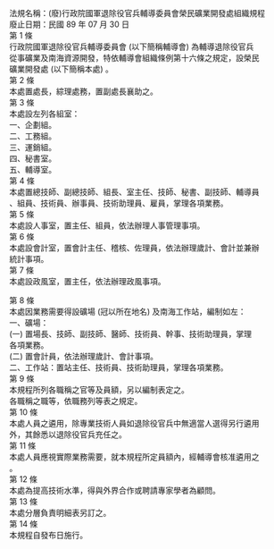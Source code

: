 法規名稱：(廢)行政院國軍退除役官兵輔導委員會榮民礦業開發處組織規程  
廢止日期：民國 89 年 07 月 30 日  
第 1 條  
行政院國軍退除役官兵輔導委員會 (以下簡稱輔導會) 為輔導退除役官兵  
從事礦業及南海資源開發，特依輔導會組織條例第十六條之規定，設榮民  
礦業開發處 (以下簡稱本處) 。  
第 2 條  
本處置處長，綜理處務，置副處長襄助之。  
第 3 條  
本處設左列各組室：  
一、企劃組。  
二、工務組。  
三、運銷組。  
四、秘書室。  
五、輔導室。  
第 4 條  
本處置總技師、副總技師、組長、室主任、技師、秘書、副技師、輔導員  
、組員、技術員、辦事員、技術助理員、雇員，掌理各項業務。  
第 5 條  
本處設人事室，置主任、組員，依法辦理人事管理事項。  
第 6 條  
本處設會計室，置會計主任、稽核、佐理員，依法辦理歲計、會計並兼辦  
統計事項。  
第 7 條  
本處設政風室，置主任，依法辦理政風事項。  


第 8 條  
本處因業務需要得設礦場 (冠以所在地名) 及南海工作站，編制如左：  
一、礦場：  
(一) 置場長、技師、副技師、醫師、技術員、幹事、技術助理員，掌理  
各項業務。  
(二) 置會計員，依法辦理歲計、會計事項。  
二、工作站：置站主任、技術員、技術助理員，掌理各項業務。  
第 9 條  
本規程所列各職稱之官等及員額，另以編制表定之。  
各職稱之職等，依職務列等表之規定。  
第 10 條  
本處人員之遴用，除專業技術人員如退除役官兵中無適當人選得另行遴用  
外，其餘悉以退除役官兵充任之。  
第 11 條  
本處人員應視實際業務需要，就本規程所定員額內，經輔導會核准遴用之  
。  
第 12 條  
本處為提高技術水準，得與外界合作或聘請專家學者為顧問。  
第 13 條  
本處分層負責明細表另訂之。  
第 14 條  
本規程自發布日施行。  


